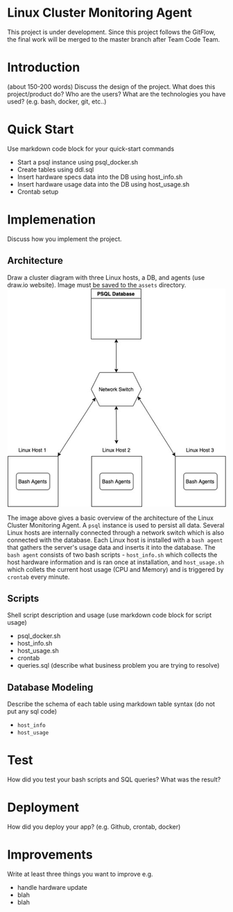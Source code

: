 # Linux Cluster Monitoring Agent
This project is under development. Since this project follows the GitFlow, the final work will be merged to the master branch after Team Code Team.

# Introduction
(about 150-200 words)
Discuss the design of the project. What does this project/product do? Who are the users? What are the technologies you have used? (e.g. bash, docker, git, etc..)

# Quick Start
Use markdown code block for your quick-start commands
- Start a psql instance using psql_docker.sh
- Create tables using ddl.sql
- Insert hardware specs data into the DB using host_info.sh
- Insert hardware usage data into the DB using host_usage.sh
- Crontab setup

# Implemenation
Discuss how you implement the project.

## Architecture
Draw a cluster diagram with three Linux hosts, a DB, and agents (use draw.io website). Image must be saved to the `assets` directory.
![architecture_diagram](/linux_sql/assets/architecture_diagram.jpeg)

The image above gives a basic overview of the architecture of the Linux Cluster Monitoring Agent. A `psql` instance is used to persist all data. Several Linux hosts are internally connected through a network switch which is also connected with the database. Each Linux host is installed with a `bash agent` that gathers the server's usage data and inserts it into the database. The `bash agent` consists of two bash scripts - `host_info.sh` which collects the host hardware information and is ran once at installation, and `host_usage.sh` which collets the current host usage (CPU and Memory) and is triggered by `crontab` every minute. 

## Scripts
Shell script description and usage (use markdown code block for script usage)
- psql_docker.sh
- host_info.sh
- host_usage.sh
- crontab
- queries.sql (describe what business problem you are trying to resolve)

## Database Modeling
Describe the schema of each table using markdown table syntax (do not put any sql code)
- `host_info`
- `host_usage`

# Test
How did you test your bash scripts and SQL queries? What was the result?

# Deployment
How did you deploy your app? (e.g. Github, crontab, docker)

# Improvements
Write at least three things you want to improve 
e.g. 
- handle hardware update 
- blah
- blah
